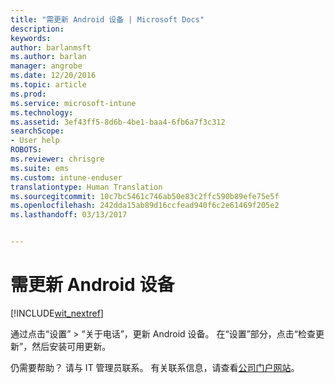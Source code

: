 ```yaml
---
title: "需更新 Android 设备 | Microsoft Docs"
description: 
keywords: 
author: barlanmsft
ms.author: barlan
manager: angrobe
ms.date: 12/20/2016
ms.topic: article
ms.prod: 
ms.service: microsoft-intune
ms.technology: 
ms.assetid: 3ef43ff5-8d6b-4be1-baa4-6fb6a7f3c312
searchScope:
- User help
ROBOTS: 
ms.reviewer: chrisgre
ms.suite: ems
ms.custom: intune-enduser
translationtype: Human Translation
ms.sourcegitcommit: 10c7bc5461c746ab50e83c2ffc590b89efe75e5f
ms.openlocfilehash: 242dda15ab89d16ccfead940f6c2e61469f205e2
ms.lasthandoff: 03/13/2017


---
```


# <a name="you-need-to-update-your-android-device"></a>需更新 Android 设备

[!INCLUDE[wit_nextref](includes/end-user-os-update-guidance.md)]

通过点击“设置” > “关于电话”，更新 Android 设备。 在“设置”部分，点击“检查更新”，然后安装可用更新。

仍需要帮助？ 请与 IT 管理员联系。 有关联系信息，请查看[公司门户网站](http://portal.manage.microsoft.com)。

